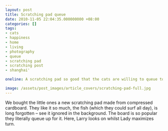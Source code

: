 ```yaml
---
layout: post
title: Scratching pad queue
date: 2010-11-05 22:04:35.000000000 +08:00
categories: []
tags:
- cats
- happiness
- home
- living
- photography
- queue
- scratching pad
- scratching post
- shanghai'

oneline: A scratching pad so good that the cats are willing to queue to have a go.

image: /assets/post_images/article_covers/scratching-pad-full.jpg
---
```

We bought the little ones a new scratching pad made from compressed cardboard. They like it so much, the fish (which they could surf all day), is long forgotten – see it ignored in the background. The board is so popular they literally queue up for it. Here, Larry looks on whilst Lady maximizes turn.

